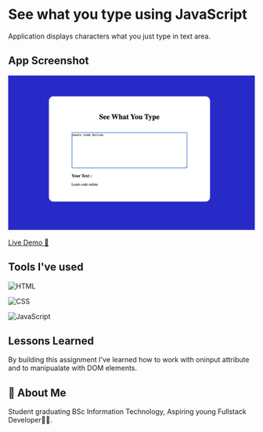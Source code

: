 # See what you type using JavaScript

Application displays characters what you just type in text area.

## App Screenshot

![App Screenshot](Image/See_What_You_Type.png)

[Live Demo 🔗](https://parveshahamed-see-what-you-type.netlify.app/)

## Tools I've used

 ![HTML](https://img.shields.io/badge/HTML5-E34F26?style=for-the-badge&logo=html5&logoColor=white)

 ![CSS](https://img.shields.io/badge/CSS3-1572B6?style=for-the-badge&logo=css3&logoColor=white)

 ![JavaScript](https://img.shields.io/badge/JavaScript-323330?style=for-the-badge&logo=javascript&logoColor=F7DF1E)

## Lessons Learned

By building this assignment I've learned how to work with oninput attribute and to manipualate with DOM elements.

## 🚀 About Me

 Student graduating BSc Information Technology, Aspiring young Fullstack Developer🧑‍💻.
